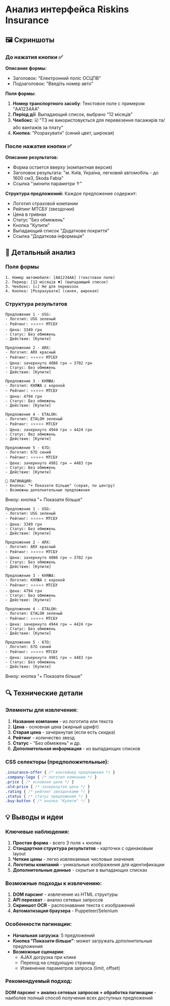 # Анализ интерфейса Riskins Insurance

## 🖼️ Скриншоты

### До нажатия кнопки ✅
**Описание формы:**
- Заголовок: "Електронний поліс ОСЦПВ"
- Подзаголовок: "Введіть номер авто"

**Поля формы:**
1. **Номер транспортного засобу**: Текстовое поле с примером "AA1234AA"
2. **Період дії**: Выпадающий список, выбрано "12 місяців"
3. **Чекбокс**: ☑️ "ТЗ не використовується для перевезення пасажирів та/або вантажів за плату"
4. **Кнопка**: "Розрахувати" (синий цвет, широкая)

### После нажатия кнопки ✅
**Описание результатов:**
- Форма остается вверху (компактная версия)
- Заголовок результата: "м. Київ, Україна, легковий автомобіль - до 1600 см3, Skoda Fabia"
- Ссылка "змінити параметри ↑"

**Структура предложений:**
Каждое предложение содержит:
- Логотип страховой компании
- Рейтинг МТСБУ (звездочки)
- Цена в гривнах
- Статус "Без обмежень"
- Кнопка "Купити"
- Выпадающий список "Додаткове покриття"
- Ссылка "Додаткова інформація"

## 📝 Детальный анализ

### Поля формы
```
1. Номер автомобиля: [AA1234AA] (текстовое поле)
2. Период: [12 місяців ▼] (выпадающий список)
3. Чекбокс: [☑️] Не для перевозок
4. Кнопка: [Розрахувати] (синяя, широкая)
```

### Структура результатов
```
Предложение 1 - USG:
- Логотип: USG зеленый
- Рейтинг: ⭐⭐⭐⭐⭐ МТСБУ
- Цена: 3349 грн
- Статус: Без обмежень
- Действие: [Купити]

Предложение 2 - ARX:
- Логотип: ARX красный
- Рейтинг: ⭐⭐⭐⭐⭐ МТСБУ  
- Цена: зачеркнуто 4086 грн → 3702 грн
- Статус: Без обмежень
- Действие: [Купити]

Предложение 3 - КНЯЖА:
- Логотип: КНЯЖА с короной
- Рейтинг: ⭐⭐⭐⭐⭐ МТСБУ
- Цена: 4794 грн
- Статус: Без обмежень
- Действие: [Купити]

Предложение 4 - ETALОН:
- Логотип: ETALОН зеленый
- Рейтинг: ⭐⭐⭐⭐⭐ МТСБУ
- Цена: зачеркнуто 4944 грн → 4424 грн
- Статус: Bez обмежень
- Действие: [Купити]

Предложение 5 - 67Ω:
- Логотип: 67Ω синий
- Рейтинг: ⭐⭐⭐⭐⭐ МТСБУ
- Цена: зачеркнуто 4981 грн → 4483 грн
- Статус: Без обмежень
- Действие: [Купити]

🔽 ПАГИНАЦИЯ:
- Кнопка: "+ Показати більше" (серая, по центру)
- Возможны дополнительные предложения
```

Внизу: кнопка "+ Показати більше"
```
Предложение 1 - USG:
- Логотип: USG зеленый
- Рейтинг: ⭐⭐⭐⭐⭐ МТСБУ
- Цена: 3349 грн
- Статус: Без обмежень
- Действие: [Купити]

Предложение 2 - ARX:
- Логотип: ARX красный
- Рейтинг: ⭐⭐⭐⭐⭐ МТСБУ  
- Цена: зачеркнуто 4086 грн → 3702 грн
- Статус: Без обмежень
- Действие: [Купити]

Предложение 3 - КНЯЖА:
- Логотип: КНЯЖА с короной
- Рейтинг: ⭐⭐⭐⭐⭐ МТСБУ
- Цена: 4794 грн
- Статус: Без обмежень
- Действие: [Купити]

Предложение 4 - ETALОН:
- Логотип: ETALОН зеленый
- Рейтинг: ⭐⭐⭐⭐⭐ МТСБУ
- Цена: зачеркнуто 4944 грн → 4424 грн
- Статус: Без обмежень
- Действие: [Купити]

Предложение 5 - 67Ω:
- Логотип: 67Ω синий
- Рейтинг: ⭐⭐⭐⭐⭐ МТСБУ
- Цена: зачеркнуто 4981 грн → 4483 грн
- Статус: Без обмежень
- Действие: [Купити]
```

Внизу: кнопка "+ Показати більше"

## 🔍 Технические детали

### Элементы для извлечения:
1. **Название компании** - из логотипа или текста
2. **Цена** - основная цена (жирный шрифт)
3. **Старая цена** - зачеркнутая (если есть скидка)
4. **Рейтинг** - количество звезд
5. **Статус** - "Без обмежень" и др.
6. **Дополнительная информация** - из выпадающих списков

### CSS селекторы (предположительные):
```css
.insurance-offer { /* контейнер предложения */ }
.company-logo { /* логотип компании */ }
.price { /* основная цена */ }
.old-price { /* зачеркнутая цена */ }
.rating { /* рейтинг звездочками */ }
.status { /* статус предложения */ }
.buy-button { /* кнопка "Купити" */ }
```

## 💡 Выводы и идеи

### Ключевые наблюдения:
1. **Простая форма** - всего 3 поля + кнопка
2. **Стандартная структура результатов** - карточки с одинаковым layout
3. **Четкие цены** - легко извлекаемые числовые значения
4. **Логотипы компаний** - уникальные изображения для идентификации
5. **Дополнительные данные** - скрытые в выпадающих списках

### Возможные подходы к извлечению:
1. **DOM парсинг** - извлечение из HTML структуры
2. **API перехват** - анализ сетевых запросов
3. **Скриншот OCR** - распознавание текста с изображений
4. **Автоматизация браузера** - Puppeteer/Selenium

### Особенности пагинации:
- **Начальная загрузка**: 5 предложений
- **Кнопка "Показати більше"**: может загружать дополнительные предложения
- **Возможные сценарии**: 
  - AJAX догрузка при клике
  - Переход на следующую страницу
  - Изменение параметров запроса (limit, offset)

### Рекомендуемый подход:
**DOM парсинг + анализ сетевых запросов + обработка пагинации** - наиболее полный способ получения всех доступных предложений

